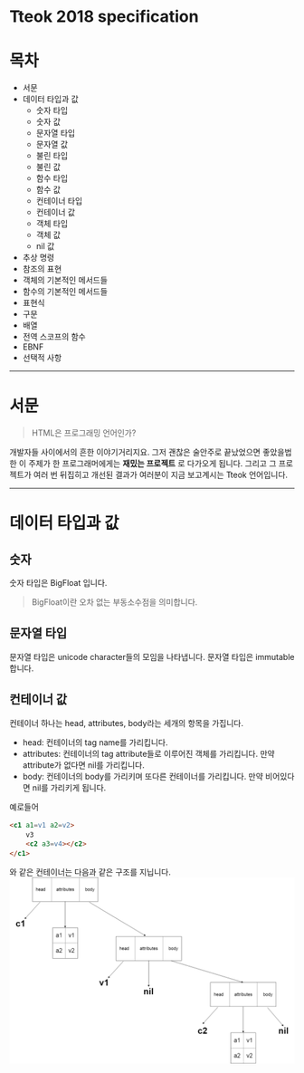 # Tteok 2018 specification

# 목차

* 서문
* 데이터 타입과 값
  * 숫자 타입
  * 숫자 값
  * 문자열 타입
  * 문자열 값
  * 불린 타입
  * 불린 값
  * 함수 타입
  * 함수 값
  * 컨테이너 타입
  * 컨테이너 값
  * 객체 타입
  * 객체 값
  * nil 값
* 추상 명령
* 참조의 표현
* 객체의 기본적인 메서드들
* 함수의 기본적인 메서드들
* 표현식
* 구문
* 배열
* 전역 스코프의 함수
* EBNF
* 선택적 사항

*****
# 서문

> HTML은 프로그래밍 언어인가?

개발자들 사이에서의 흔한 이야기거리지요.
그저 괜찮은 술안주로 끝났었으면 좋았을법한 이 주제가 한 프로그래머에게는 **재밌는 프로젝트** 로 다가오게 됩니다.
그리고 그 프로젝트가 여러 번 뒤집히고 개선된 결과가 여러분이 지금 보고계시는 Tteok 언어입니다.

*****
# 데이터 타입과 값

## 숫자
숫자 타입은 BigFloat 입니다.
> BigFloat이란 오차 없는 부동소수점을 의미합니다.

## 문자열 타입
문자열 타입은 unicode character들의 모임을 나타냅니다.
문자열 타입은 immutable합니다.

## 컨테이너 값
컨테이너 하나는 head, attributes, body라는 세개의 항목을 가집니다.
* head: 컨테이너의 tag name를 가리킵니다.
* attributes: 컨테이너의 tag attribute들로 이루어진 객체를 가리킵니다. 만약 attribute가 없다면 nil를 가리킵니다.
* body: 컨테이너의 body를 가리키며 또다른 컨테이너를 가리킵니다. 만약 비어있다면 nil를 가리키게 됩니다.

예로들어
```html
<c1 a1=v1 a2=v2>
    v3
    <c2 a3=v4></c2>
</c1>
```
와 같은 컨테이너는 다음과 같은 구조를 지닙니다.
![container-diagram](./img/container-diagram.png)

